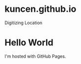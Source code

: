 # kuncen.github.io
Digitizing Location
<!DOCTYPE html>
<html>
<body>
<h1>Hello World</h1>
<p>I'm hosted with GitHub Pages.</p>
</body>
</html>
